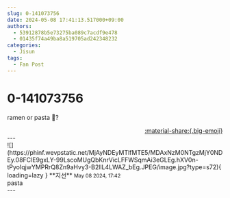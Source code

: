 ```yaml
---
slug: 0-141073756
date: 2024-05-08 17:41:13.517000+09:00
authors:
  - 53912878b5e73275ba089c7acdf9e478
  - 01435f74a49ba8a519705ad242348232
categories:
  - Jisun
tags:
  - Fan Post
---
```


# 0-141073756

<div class="post-container" markdown="1">
<div class="content-container md-sidebar__scrollwrap" markdown="1">

ramen or pasta 🍝?

</div>
</div>

<div style="text-align: right;" markdown="1">
<a href="https://weverse.io/fromis9/fanpost/0-141073756" style="text-align: right;">:material-share:{.big-emoji}</a>
</div>
---

<div class="comments-container md-sidebar__scrollwrap" markdown="1">
<div class="comment" markdown="1">
<div class='id-container' markdown="1">
![](https://phinf.wevpstatic.net/MjAyNDEyMTlfMTE5/MDAxNzM0NTgzMjY0NDEy.08FClE9gxLY-99LscoMUgQbKnrVicLFFWSqmAi3eGLEg.hXV0n-tPyoIqjwYMPRrQ8Zn9aHvy3-B2llL4LWAZ_bEg.JPEG/image.jpg?type=s72){ loading=lazy }
**<span class="artist">지선</span>** <small>May 08 2024, 17:42</small><br>
</div>
<div class='comment-body' markdown="1">
pasta
</div>
</div>
</div>
---
